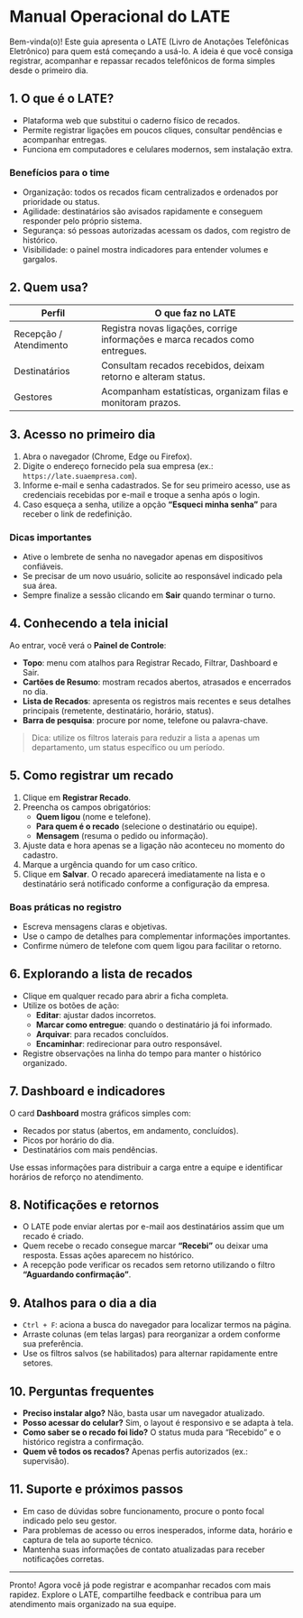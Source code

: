 # Manual Operacional do LATE

Bem-vinda(o)! Este guia apresenta o LATE (Livro de Anotações Telefônicas Eletrônico) para quem está começando a usá-lo. A ideia é que você consiga registrar, acompanhar e repassar recados telefônicos de forma simples desde o primeiro dia.

## 1. O que é o LATE?
- Plataforma web que substitui o caderno físico de recados.
- Permite registrar ligações em poucos cliques, consultar pendências e acompanhar entregas.
- Funciona em computadores e celulares modernos, sem instalação extra.

### Benefícios para o time
- Organização: todos os recados ficam centralizados e ordenados por prioridade ou status.
- Agilidade: destinatários são avisados rapidamente e conseguem responder pelo próprio sistema.
- Segurança: só pessoas autorizadas acessam os dados, com registro de histórico.
- Visibilidade: o painel mostra indicadores para entender volumes e gargalos.

## 2. Quem usa?
| Perfil | O que faz no LATE |
| --- | --- |
| Recepção / Atendimento | Registra novas ligações, corrige informações e marca recados como entregues. |
| Destinatários | Consultam recados recebidos, deixam retorno e alteram status. |
| Gestores | Acompanham estatísticas, organizam filas e monitoram prazos. |

## 3. Acesso no primeiro dia
1. Abra o navegador (Chrome, Edge ou Firefox).
2. Digite o endereço fornecido pela sua empresa (ex.: `https://late.suaempresa.com`).
3. Informe e-mail e senha cadastrados. Se for seu primeiro acesso, use as credenciais recebidas por e-mail e troque a senha após o login.
4. Caso esqueça a senha, utilize a opção **“Esqueci minha senha”** para receber o link de redefinição.

### Dicas importantes
- Ative o lembrete de senha no navegador apenas em dispositivos confiáveis.
- Se precisar de um novo usuário, solicite ao responsável indicado pela sua área.
- Sempre finalize a sessão clicando em **Sair** quando terminar o turno.

## 4. Conhecendo a tela inicial
Ao entrar, você verá o **Painel de Controle**:
- **Topo**: menu com atalhos para Registrar Recado, Filtrar, Dashboard e Sair.
- **Cartões de Resumo**: mostram recados abertos, atrasados e encerrados no dia.
- **Lista de Recados**: apresenta os registros mais recentes e seus detalhes principais (remetente, destinatário, horário, status).
- **Barra de pesquisa**: procure por nome, telefone ou palavra-chave.

> Dica: utilize os filtros laterais para reduzir a lista a apenas um departamento, um status específico ou um período.

## 5. Como registrar um recado
1. Clique em **Registrar Recado**.
2. Preencha os campos obrigatórios:
   - **Quem ligou** (nome e telefone).
   - **Para quem é o recado** (selecione o destinatário ou equipe).
   - **Mensagem** (resuma o pedido ou informação).
3. Ajuste data e hora apenas se a ligação não aconteceu no momento do cadastro.
4. Marque a urgência quando for um caso crítico.
5. Clique em **Salvar**. O recado aparecerá imediatamente na lista e o destinatário será notificado conforme a configuração da empresa.

### Boas práticas no registro
- Escreva mensagens claras e objetivas.
- Use o campo de detalhes para complementar informações importantes.
- Confirme número de telefone com quem ligou para facilitar o retorno.

## 6. Explorando a lista de recados
- Clique em qualquer recado para abrir a ficha completa.
- Utilize os botões de ação:
  - **Editar**: ajustar dados incorretos.
  - **Marcar como entregue**: quando o destinatário já foi informado.
  - **Arquivar**: para recados concluídos.
  - **Encaminhar**: redirecionar para outro responsável.
- Registre observações na linha do tempo para manter o histórico organizado.

## 7. Dashboard e indicadores
O card **Dashboard** mostra gráficos simples com:
- Recados por status (abertos, em andamento, concluídos).
- Picos por horário do dia.
- Destinatários com mais pendências.

Use essas informações para distribuir a carga entre a equipe e identificar horários de reforço no atendimento.

## 8. Notificações e retornos
- O LATE pode enviar alertas por e-mail aos destinatários assim que um recado é criado.
- Quem recebe o recado consegue marcar **“Recebi”** ou deixar uma resposta. Essas ações aparecem no histórico.
- A recepção pode verificar os recados sem retorno utilizando o filtro **“Aguardando confirmação”**.

## 9. Atalhos para o dia a dia
- `Ctrl + F`: aciona a busca do navegador para localizar termos na página.
- Arraste colunas (em telas largas) para reorganizar a ordem conforme sua preferência.
- Use os filtros salvos (se habilitados) para alternar rapidamente entre setores.

## 10. Perguntas frequentes
- **Preciso instalar algo?** Não, basta usar um navegador atualizado.
- **Posso acessar do celular?** Sim, o layout é responsivo e se adapta à tela.
- **Como saber se o recado foi lido?** O status muda para “Recebido” e o histórico registra a confirmação.
- **Quem vê todos os recados?** Apenas perfis autorizados (ex.: supervisão).

## 11. Suporte e próximos passos
- Em caso de dúvidas sobre funcionamento, procure o ponto focal indicado pelo seu gestor.
- Para problemas de acesso ou erros inesperados, informe data, horário e captura de tela ao suporte técnico.
- Mantenha suas informações de contato atualizadas para receber notificações corretas.

---

Pronto! Agora você já pode registrar e acompanhar recados com mais rapidez. Explore o LATE, compartilhe feedback e contribua para um atendimento mais organizado na sua equipe.
